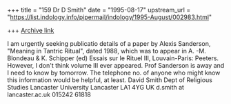 +++
title = "159 Dr D Smith"
date = "1995-08-17"
upstream_url = "https://list.indology.info/pipermail/indology/1995-August/002983.html"

+++
[Archive link](https://list.indology.info/pipermail/indology/1995-August/002983.html)

I am urgently seeking publicatio details of a paper by Alexis Sanderson,
"Meaning in Tantric Ritual", dated 1988, which was to appear in A.
-M. Blondeau & K. Schipper (ed) Essais sur le Rituel III, Louvain-Paris:
Peeters. However, I don't think volume III ever appeared. Prof Sanderson
is away and I need to know by tomorrow. The telephone no. of anyone who
might know this information would be helpful, at least.
David Smith
Dept of Religious Studies
Lancaster University
Lancaster LA1 4YG
UK
d.smith at lancaster.ac.uk
015242 61818





